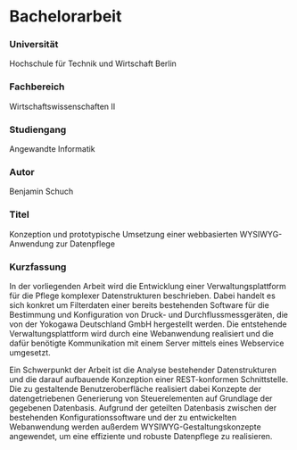 # Bachelorarbeit

### Universität

Hochschule für Technik und Wirtschaft Berlin

### Fachbereich

Wirtschaftswissenschaften II

### Studiengang

Angewandte Informatik

### Autor

Benjamin Schuch

### Titel

Konzeption und prototypische Umsetzung einer webbasierten WYSIWYG-Anwendung zur Datenpflege

### Kurzfassung

In der vorliegenden Arbeit wird die Entwicklung einer Verwaltungsplattform für die Pflege komplexer Datenstrukturen beschrieben. Dabei handelt es sich konkret um Filterdaten einer bereits bestehenden Software für die Bestimmung und Konfiguration von Druck- und Durchflussmessgeräten, die von der Yokogawa Deutschland GmbH hergestellt werden. Die entstehende Verwaltungsplattform wird durch eine Webanwendung realisiert und die dafür benötigte Kommunikation mit einem Server mittels eines Webservice umgesetzt.

Ein Schwerpunkt der Arbeit ist die Analyse bestehender Datenstrukturen und die darauf aufbauende Konzeption einer REST-konformen Schnittstelle. Die zu gestaltende Benutzeroberfläche realisiert dabei Konzepte der datengetriebenen Generierung von Steuerelementen auf Grundlage der gegebenen Datenbasis. Aufgrund der geteilten Datenbasis zwischen der bestehenden Konfigurationssoftware und der zu entwickelten Webanwendung werden außerdem WYSIWYG-Gestaltungskonzepte angewendet, um eine effiziente und robuste Datenpflege zu realisieren.

